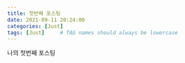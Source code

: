```yaml
---
title: 첫번째 포스팅
date: 2021-09-11 20:24:00
categories: [Just]
tags: [Just]     # TAG names should always be lowercase
---
```


나의 첫번째 포스팅